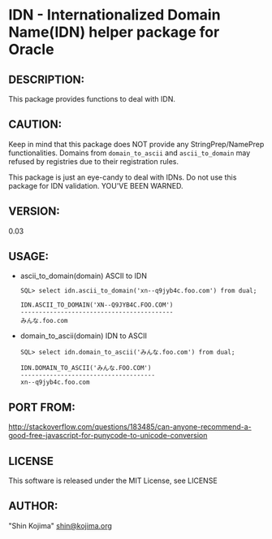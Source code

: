 # IDN - Internationalized Domain Name(IDN) helper package for Oracle

## DESCRIPTION:
This package provides functions to deal with IDN.

## CAUTION:
Keep in mind that this package does NOT provide any StringPrep/NamePrep
functionalities.  Domains from `domain_to_ascii` and `ascii_to_domain` may
refused by registries due to their registration rules.

This package is just an eye-candy to deal with IDNs.
Do not use this package for IDN validation.
YOU'VE BEEN WARNED.

## VERSION:
0.03

## USAGE:

- ascii_to_domain(domain)
    ASCII to IDN

    ```
    SQL> select idn.ascii_to_domain('xn--q9jyb4c.foo.com') from dual;

    IDN.ASCII_TO_DOMAIN('XN--Q9JYB4C.FOO.COM')
    ------------------------------------------
    みんな.foo.com
    ```

- domain_to_ascii(domain)
    IDN to ASCII

    ```
    SQL> select idn.domain_to_ascii('みんな.foo.com') from dual;

    IDN.DOMAIN_TO_ASCII('みんな.FOO.COM')
    -------------------------------------
    xn--q9jyb4c.foo.com
    ```

## PORT FROM:
http://stackoverflow.com/questions/183485/can-anyone-recommend-a-good-free-javascript-for-punycode-to-unicode-conversion

## LICENSE
This software is released under the MIT License, see LICENSE

## AUTHOR:
"Shin Kojima" <shin@kojima.org>
